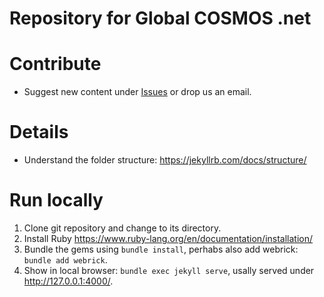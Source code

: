 # Repository for Global COSMOS .net

# Contribute

- Suggest new content under [Issues](https://github.com/globalcosmos/globalcosmos.github.io/issues) or drop us an email.

# Details

- Understand the folder structure: <https://jekyllrb.com/docs/structure/>

# Run locally

1. Clone git repository and change to its directory.
2. Install Ruby <https://www.ruby-lang.org/en/documentation/installation/>
3. Bundle the gems using `bundle install`, perhabs also add webrick: `bundle add webrick`.
4. Show in local browser: `bundle exec jekyll serve`, usally served under <http://127.0.0.1:4000/>.
